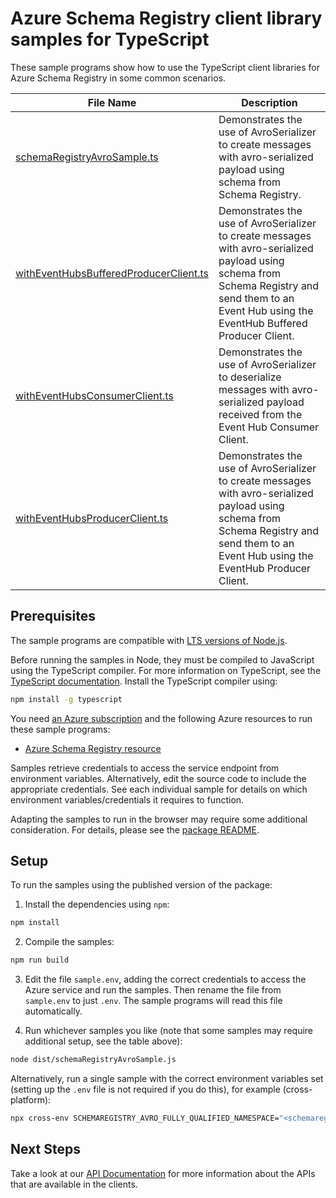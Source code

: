 # Azure Schema Registry client library samples for TypeScript

These sample programs show how to use the TypeScript client libraries for Azure Schema Registry in some common scenarios.

| **File Name**                                                                 | **Description**                                                                                                                                                                                     |
| ----------------------------------------------------------------------------- | --------------------------------------------------------------------------------------------------------------------------------------------------------------------------------------------------- |
| [schemaRegistryAvroSample.ts][schemaregistryavrosample]                       | Demonstrates the use of AvroSerializer to create messages with avro-serialized payload using schema from Schema Registry.                                                                           |
| [withEventHubsBufferedProducerClient.ts][witheventhubsbufferedproducerclient] | Demonstrates the use of AvroSerializer to create messages with avro-serialized payload using schema from Schema Registry and send them to an Event Hub using the EventHub Buffered Producer Client. |
| [withEventHubsConsumerClient.ts][witheventhubsconsumerclient]                 | Demonstrates the use of AvroSerializer to deserialize messages with avro-serialized payload received from the Event Hub Consumer Client.                                                            |
| [withEventHubsProducerClient.ts][witheventhubsproducerclient]                 | Demonstrates the use of AvroSerializer to create messages with avro-serialized payload using schema from Schema Registry and send them to an Event Hub using the EventHub Producer Client.          |

## Prerequisites

The sample programs are compatible with [LTS versions of Node.js](https://github.com/nodejs/release#release-schedule).

Before running the samples in Node, they must be compiled to JavaScript using the TypeScript compiler. For more information on TypeScript, see the [TypeScript documentation][typescript]. Install the TypeScript compiler using:

```bash
npm install -g typescript
```

You need [an Azure subscription][freesub] and the following Azure resources to run these sample programs:

- [Azure Schema Registry resource][createinstance_azureschemaregistryresource]

Samples retrieve credentials to access the service endpoint from environment variables. Alternatively, edit the source code to include the appropriate credentials. See each individual sample for details on which environment variables/credentials it requires to function.

Adapting the samples to run in the browser may require some additional consideration. For details, please see the [package README][package].

## Setup

To run the samples using the published version of the package:

1. Install the dependencies using `npm`:

```bash
npm install
```

2. Compile the samples:

```bash
npm run build
```

3. Edit the file `sample.env`, adding the correct credentials to access the Azure service and run the samples. Then rename the file from `sample.env` to just `.env`. The sample programs will read this file automatically.

4. Run whichever samples you like (note that some samples may require additional setup, see the table above):

```bash
node dist/schemaRegistryAvroSample.js
```

Alternatively, run a single sample with the correct environment variables set (setting up the `.env` file is not required if you do this), for example (cross-platform):

```bash
npx cross-env SCHEMAREGISTRY_AVRO_FULLY_QUALIFIED_NAMESPACE="<schemaregistry avro fully qualified namespace>" SCHEMA_REGISTRY_GROUP="<schema registry group>" node dist/schemaRegistryAvroSample.js
```

## Next Steps

Take a look at our [API Documentation][apiref] for more information about the APIs that are available in the clients.

[schemaregistryavrosample]: https://github.com/Azure/azure-sdk-for-js/blob/main/sdk/schemaregistry/schema-registry-avro/samples/v1/typescript/src/schemaRegistryAvroSample.ts
[witheventhubsbufferedproducerclient]: https://github.com/Azure/azure-sdk-for-js/blob/main/sdk/schemaregistry/schema-registry-avro/samples/v1/typescript/src/withEventHubsBufferedProducerClient.ts
[witheventhubsconsumerclient]: https://github.com/Azure/azure-sdk-for-js/blob/main/sdk/schemaregistry/schema-registry-avro/samples/v1/typescript/src/withEventHubsConsumerClient.ts
[witheventhubsproducerclient]: https://github.com/Azure/azure-sdk-for-js/blob/main/sdk/schemaregistry/schema-registry-avro/samples/v1/typescript/src/withEventHubsProducerClient.ts
[apiref]: https://docs.microsoft.com/javascript/api/@azure/schema-registry-avro
[freesub]: https://azure.microsoft.com/free/
[createinstance_azureschemaregistryresource]: https://aka.ms/schemaregistry
[package]: https://github.com/Azure/azure-sdk-for-js/tree/main/sdk/schemaregistry/schema-registry-avro/README.md
[typescript]: https://www.typescriptlang.org/docs/home.html
